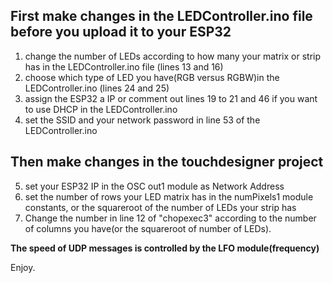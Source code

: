 ## First make changes in the LEDController.ino file before you upload it to your ESP32

1. change the number of LEDs according to how many your matrix or strip has in the LEDController.ino file (lines 13 and 16)
2. choose which type of LED you have(RGB versus RGBW)in the LEDController.ino (lines 24 and 25)
3. assign the ESP32 a IP or comment out lines 19 to 21 and 46 if you want to use DHCP in the LEDController.ino
4. set the SSID and your network password in line 53 of the LEDController.ino

## Then make changes in the touchdesigner project

5. set your ESP32 IP in the OSC out1 module as Network Address
6. set the number of rows your LED matrix has in the numPixels1 module constants, or the squareroot of the number of LEDs your strip has
7. Change the number in line 12 of "chopexec3" according to the number of columns you have(or the squareroot of number of LEDs).

**The speed of UDP messages is controlled by the LFO module(frequency)** 

Enjoy.
